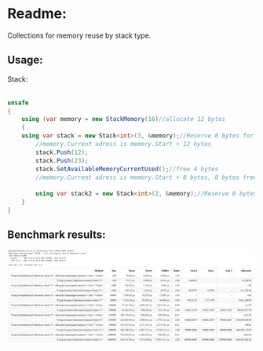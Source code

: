 # Readme:
Collections for memory reuse by stack type.

## Usage:
Stack<T>:
```C#

unsafe
{
	using (var memory = new StackMemory(16)//allocate 12 bytes
	{
  	using var stack = new Stack<int>(3, &memory);//Reserve 8 bytes for the stack
		//memory.Current adress is memory.Start + 12 bytes
		stack.Push(12);
		stack.Push(23);
		stack.SetAvailableMemoryCurrentUsed();//free 4 bytes
		//memory.Current adress is memory.Start + 8 bytes, 8 bytes free in memory
		
		using var stack2 = new Stack<int>(2, &memory);//Reserve 8 bytes for the stack2
	}
}

```

## Benchmark results:

![Stack](/BenchmarkResults/stackBench.png)
